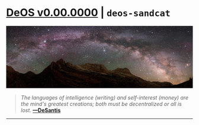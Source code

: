 # [DeOS v0.00.0000][000] | `deos-sandcat`

[![var/assets/img/self-header.jpg][005]](https://github.com/libdeos/deos-rsksmart/wiki)

> *The languages of intelligence (writing) and self-interest (money) are the*
> *mind's greatest creations; both must be decentralized or all is lost.*
> **[—DeSantis][006]**

---

[000]: https://libdeos.github.io/deos-sandcat/
[005]: var/assets/img/self-header.jpg
[006]: https://twitter.com/desantis/status/795023340704595968
